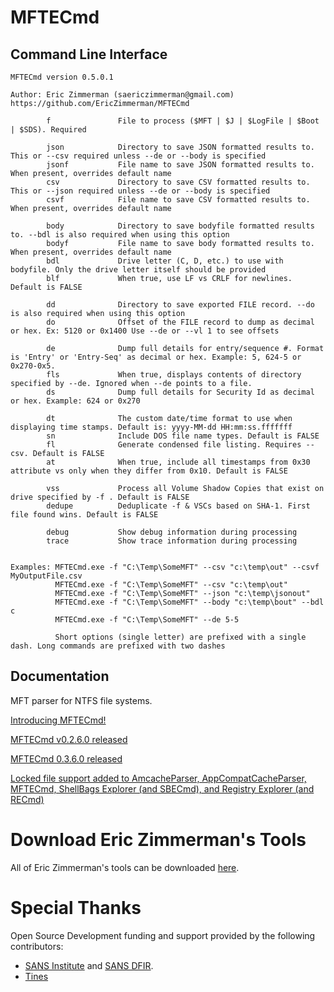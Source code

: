 # MFTECmd

## Command Line Interface

    MFTECmd version 0.5.0.1
    
    Author: Eric Zimmerman (saericzimmerman@gmail.com)
    https://github.com/EricZimmerman/MFTECmd
    
            f               File to process ($MFT | $J | $LogFile | $Boot | $SDS). Required
    
            json            Directory to save JSON formatted results to. This or --csv required unless --de or --body is specified
            jsonf           File name to save JSON formatted results to. When present, overrides default name
            csv             Directory to save CSV formatted results to. This or --json required unless --de or --body is specified
            csvf            File name to save CSV formatted results to. When present, overrides default name
    
            body            Directory to save bodyfile formatted results to. --bdl is also required when using this option
            bodyf           File name to save body formatted results to. When present, overrides default name
            bdl             Drive letter (C, D, etc.) to use with bodyfile. Only the drive letter itself should be provided
            blf             When true, use LF vs CRLF for newlines. Default is FALSE
    
            dd              Directory to save exported FILE record. --do is also required when using this option
            do              Offset of the FILE record to dump as decimal or hex. Ex: 5120 or 0x1400 Use --de or --vl 1 to see offsets
    
            de              Dump full details for entry/sequence #. Format is 'Entry' or 'Entry-Seq' as decimal or hex. Example: 5, 624-5 or 0x270-0x5.
            fls             When true, displays contents of directory specified by --de. Ignored when --de points to a file.
            ds              Dump full details for Security Id as decimal or hex. Example: 624 or 0x270
    
            dt              The custom date/time format to use when displaying time stamps. Default is: yyyy-MM-dd HH:mm:ss.fffffff
            sn              Include DOS file name types. Default is FALSE
            fl              Generate condensed file listing. Requires --csv. Default is FALSE
            at              When true, include all timestamps from 0x30 attribute vs only when they differ from 0x10. Default is FALSE
    
            vss             Process all Volume Shadow Copies that exist on drive specified by -f . Default is FALSE
            dedupe          Deduplicate -f & VSCs based on SHA-1. First file found wins. Default is FALSE
    
            debug           Show debug information during processing
            trace           Show trace information during processing


    Examples: MFTECmd.exe -f "C:\Temp\SomeMFT" --csv "c:\temp\out" --csvf MyOutputFile.csv
              MFTECmd.exe -f "C:\Temp\SomeMFT" --csv "c:\temp\out"
              MFTECmd.exe -f "C:\Temp\SomeMFT" --json "c:\temp\jsonout"
              MFTECmd.exe -f "C:\Temp\SomeMFT" --body "c:\temp\bout" --bdl c
              MFTECmd.exe -f "C:\Temp\SomeMFT" --de 5-5

              Short options (single letter) are prefixed with a single dash. Long commands are prefixed with two dashes

## Documentation

MFT parser for NTFS file systems.

[Introducing MFTECmd!](https://binaryforay.blogspot.com/2018/06/introducing-mftecmd.html)

[MFTECmd v0.2.6.0 released](https://binaryforay.blogspot.com/2018/06/mftecmd-v0260-released.html)

[MFTECmd 0.3.6.0 released](https://binaryforay.blogspot.com/2018/12/mftecmd-0360-released.html)

[Locked file support added to AmcacheParser, AppCompatCacheParser, MFTECmd, ShellBags Explorer (and SBECmd), and Registry Explorer (and RECmd)](https://binaryforay.blogspot.com/2019/01/locked-file-support-added-to.html)

# Download Eric Zimmerman's Tools

All of Eric Zimmerman's tools can be downloaded [here](https://ericzimmerman.github.io/#!index.md). 

# Special Thanks

Open Source Development funding and support provided by the following contributors: 
- [SANS Institute](http://sans.org/) and [SANS DFIR](http://dfir.sans.org/).
- [Tines](https://www.tines.com/?utm_source=oss&utm_medium=sponsorship&utm_campaign=ericzimmerman)
